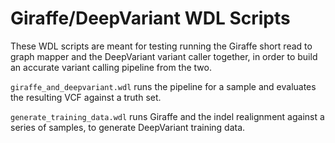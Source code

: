 # Giraffe/DeepVariant WDL Scripts

These WDL scripts are meant for testing running the Giraffe short read to graph
mapper and the DeepVariant variant caller together, in order to build an
accurate variant calling pipeline from the two.

`giraffe_and_deepvariant.wdl` runs the pipeline for a sample and evaluates the
resulting VCF against a truth set.

`generate_training_data.wdl` runs Giraffe and the indel realignment against a
series of samples, to generate DeepVariant training data.

